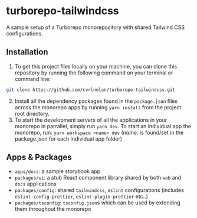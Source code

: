 # turborepo-tailwindcss

A sample setup of a Turborepo monorepository with shared Tailwind CSS configurations.

## Installation

1. To get this project files locally on your machine, you can clone this repository by running the following command on your terminal or command line:

```sh
git clone https://github.com/cvrlnolan/turborepo-tailwindcss.git
```

2. Install all the dependency packages found in the `package.json` files across the monorepo apps by running `yarn install` from the project root directory.
3. To start the development servers of all the applications in your monorepo in parrallel, simply run `yarn dev`. To start an individual app the monorepo, run:
   `yarn workspace <name> dev` (_name_: is found/set in the package.json for each individual app folder)

## Apps & Packages

- `apps/docs`: a sample storybook app
- `packages/ui`: a stub React component library shared by both `web` and `docs` applications
- `packages/config`: shared `tailwindcss`, `eslint` configurations (includes `eslint-config-prettier`, `eslint-plugin-prettier` etc..)
- `packages/tsconfig`: `tsconfig.json`s which can be used by extending them throughout the monorepo
